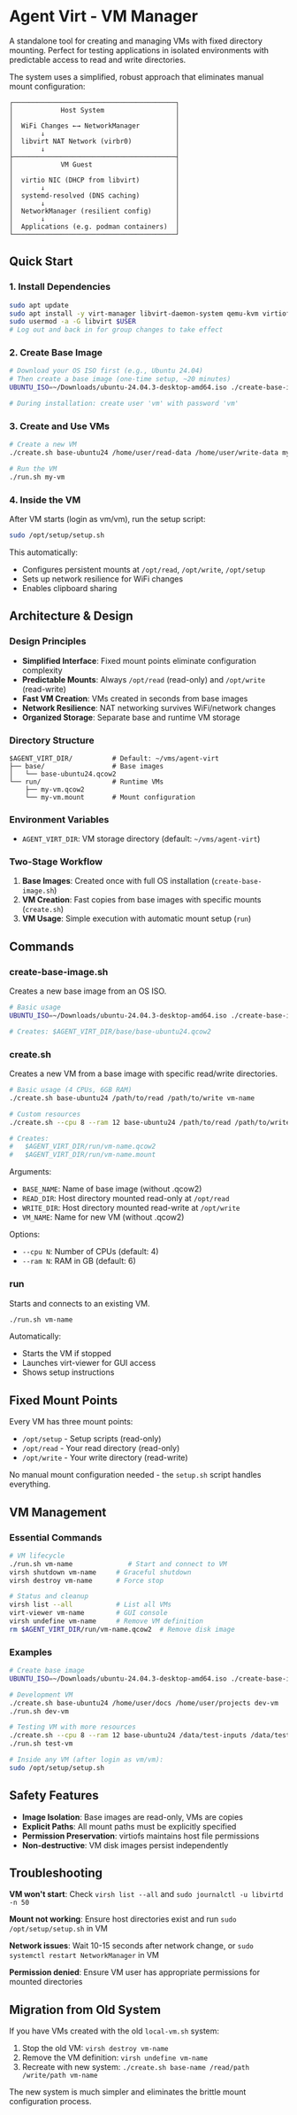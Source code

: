 # Agent Virt - VM Manager

A standalone tool for creating and managing VMs with fixed directory mounting. Perfect for testing applications in isolated environments with predictable access to read and write directories.

The system uses a simplified, robust approach that eliminates manual mount configuration:

```
┌─────────────────────────────────────────┐
│            Host System                  │
│                                         │
│  WiFi Changes ←→ NetworkManager         │
│       ↓                                 │
│  libvirt NAT Network (virbr0)           │
│       ↓                                 │
├─────────────────────────────────────────┤
│            VM Guest                     │
│                                         │
│  virtio NIC (DHCP from libvirt)         │
│       ↓                                 │
│  systemd-resolved (DNS caching)         │
│       ↓                                 │
│  NetworkManager (resilient config)      │
│       ↓                                 │
│  Applications (e.g. podman containers)  │
└─────────────────────────────────────────┘
```

## Quick Start

### 1. Install Dependencies

```bash
sudo apt update
sudo apt install -y virt-manager libvirt-daemon-system qemu-kvm virtiofsd virt-viewer
sudo usermod -a -G libvirt $USER
# Log out and back in for group changes to take effect
```

### 2. Create Base Image

```bash
# Download your OS ISO first (e.g., Ubuntu 24.04)
# Then create a base image (one-time setup, ~20 minutes)
UBUNTU_ISO=~/Downloads/ubuntu-24.04.3-desktop-amd64.iso ./create-base-image.sh base-ubuntu24

# During installation: create user 'vm' with password 'vm'
```

### 3. Create and Use VMs

```bash
# Create a new VM
./create.sh base-ubuntu24 /home/user/read-data /home/user/write-data my-vm

# Run the VM
./run.sh my-vm
```

### 4. Inside the VM

After VM starts (login as vm/vm), run the setup script:

```bash
sudo /opt/setup/setup.sh
```

This automatically:
- Configures persistent mounts at `/opt/read`, `/opt/write`, `/opt/setup`
- Sets up network resilience for WiFi changes
- Enables clipboard sharing

## Architecture & Design

### Design Principles

- **Simplified Interface**: Fixed mount points eliminate configuration complexity
- **Predictable Mounts**: Always `/opt/read` (read-only) and `/opt/write` (read-write)
- **Fast VM Creation**: VMs created in seconds from base images
- **Network Resilience**: NAT networking survives WiFi/network changes
- **Organized Storage**: Separate base and runtime VM storage

### Directory Structure

```
$AGENT_VIRT_DIR/          # Default: ~/vms/agent-virt
├── base/                 # Base images
│   └── base-ubuntu24.qcow2
└── run/                  # Runtime VMs
    ├── my-vm.qcow2
    └── my-vm.mount       # Mount configuration
```

### Environment Variables

- `AGENT_VIRT_DIR`: VM storage directory (default: `~/vms/agent-virt`)

### Two-Stage Workflow

1. **Base Images**: Created once with full OS installation (`create-base-image.sh`)
2. **VM Creation**: Fast copies from base images with specific mounts (`create.sh`)
3. **VM Usage**: Simple execution with automatic mount setup (`run`)

## Commands

### create-base-image.sh

Creates a new base image from an OS ISO.

```bash
# Basic usage
UBUNTU_ISO=~/Downloads/ubuntu-24.04.3-desktop-amd64.iso ./create-base-image.sh base-ubuntu24

# Creates: $AGENT_VIRT_DIR/base/base-ubuntu24.qcow2
```

### create.sh

Creates a new VM from a base image with specific read/write directories.

```bash
# Basic usage (4 CPUs, 6GB RAM)
./create.sh base-ubuntu24 /path/to/read /path/to/write vm-name

# Custom resources
./create.sh --cpu 8 --ram 12 base-ubuntu24 /path/to/read /path/to/write vm-name

# Creates:
#   $AGENT_VIRT_DIR/run/vm-name.qcow2
#   $AGENT_VIRT_DIR/run/vm-name.mount
```

Arguments:
- `BASE_NAME`: Name of base image (without .qcow2)
- `READ_DIR`: Host directory mounted read-only at `/opt/read`
- `WRITE_DIR`: Host directory mounted read-write at `/opt/write`
- `VM_NAME`: Name for new VM (without .qcow2)

Options:
- `--cpu N`: Number of CPUs (default: 4)
- `--ram N`: RAM in GB (default: 6)

### run

Starts and connects to an existing VM.

```bash
./run.sh vm-name
```

Automatically:
- Starts the VM if stopped
- Launches virt-viewer for GUI access
- Shows setup instructions

## Fixed Mount Points

Every VM has three mount points:

- `/opt/setup` - Setup scripts (read-only)
- `/opt/read` - Your read directory (read-only)
- `/opt/write` - Your write directory (read-write)

No manual mount configuration needed - the `setup.sh` script handles everything.

## VM Management

### Essential Commands

```bash
# VM lifecycle
./run.sh vm-name              # Start and connect to VM
virsh shutdown vm-name     # Graceful shutdown
virsh destroy vm-name      # Force stop

# Status and cleanup
virsh list --all           # List all VMs
virt-viewer vm-name        # GUI console
virsh undefine vm-name     # Remove VM definition
rm $AGENT_VIRT_DIR/run/vm-name.qcow2  # Remove disk image
```

### Examples

```bash
# Create base image
UBUNTU_ISO=~/Downloads/ubuntu-24.04.3-desktop-amd64.iso ./create-base-image.sh base-ubuntu24

# Development VM
./create.sh base-ubuntu24 /home/user/docs /home/user/projects dev-vm
./run.sh dev-vm

# Testing VM with more resources
./create.sh --cpu 8 --ram 12 base-ubuntu24 /data/test-inputs /data/test-outputs test-vm
./run.sh test-vm

# Inside any VM (after login as vm/vm):
sudo /opt/setup/setup.sh
```

## Safety Features

- **Image Isolation**: Base images are read-only, VMs are copies
- **Explicit Paths**: All mount paths must be explicitly specified
- **Permission Preservation**: virtiofs maintains host file permissions
- **Non-destructive**: VM disk images persist independently

## Troubleshooting

**VM won't start**: Check `virsh list --all` and `sudo journalctl -u libvirtd -n 50`

**Mount not working**: Ensure host directories exist and run `sudo /opt/setup/setup.sh` in VM

**Network issues**: Wait 10-15 seconds after network change, or `sudo systemctl restart NetworkManager` in VM

**Permission denied**: Ensure VM user has appropriate permissions for mounted directories

## Migration from Old System

If you have VMs created with the old `local-vm.sh` system:

1. Stop the old VM: `virsh destroy vm-name`
2. Remove the VM definition: `virsh undefine vm-name`
3. Recreate with new system: `./create.sh base-name /read/path /write/path vm-name`

The new system is much simpler and eliminates the brittle mount configuration process.
